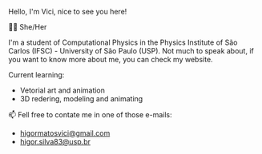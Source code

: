 Hello, I'm Vici, nice to see you here!

🏳️‍⚧️ She/Her 

I'm a student of Computational Physics in the Physics Institute of São Carlos (IFSC) - University of São Paulo (USP).
Not much to speak about, if you want to know more about me, you can check my website.

Current learning:
  - Vetorial art and animation
  - 3D redering, modeling and animating

📫 Fell free to contate me in one of those e-mails:
  - higormatosvici@gmail.com
  - higor.silva83@usp.br

<!---
vicinaldo83/vicinaldo83 is a ✨ special ✨ repository because its `README.md` (this file) appears on your GitHub profile.
You can click the Preview link to take a look at your changes.
--->
